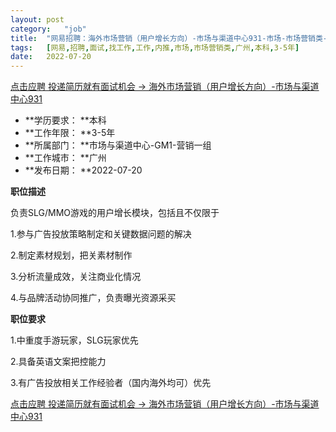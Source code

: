 ```yaml
---
layout:	post
category:	"job"
title:	"网易招聘：海外市场营销（用户增长方向）-市场与渠道中心931-市场-市场营销类-广州本科3-5年"
tags:	[网易,招聘,面试,找工作,工作,内推,市场,市场营销类,广州,本科,3-5年]
date:	2022-07-20
---
```


[点击应聘 投递简历就有面试机会 ->  海外市场营销（用户增长方向）-市场与渠道中心931](http://mobile.bole.netease.com/bole/boleDetail?id=40529&employeeId=346f03c3cda5f04c&key=all)



- **学历要求： **本科
- **工作年限： **3-5年
- **所属部门： **市场与渠道中心-GM1-营销一组
- **工作城市： **广州
- **发布日期： **2022-07-20



**职位描述**

负责SLG/MMO游戏的用户增长模块，包括且不仅限于

1.参与广告投放策略制定和关键数据问题的解决

2.制定素材规划，把关素材制作

3.分析流量成效，关注商业化情况

4.与品牌活动协同推广，负责曝光资源采买



**职位要求**

1.中重度手游玩家，SLG玩家优先

2.具备英语文案把控能力

3.有广告投放相关工作经验者（国内海外均可）优先



[点击应聘 投递简历就有面试机会 ->  海外市场营销（用户增长方向）-市场与渠道中心931](http://mobile.bole.netease.com/bole/boleDetail?id=40529&employeeId=346f03c3cda5f04c&key=all)